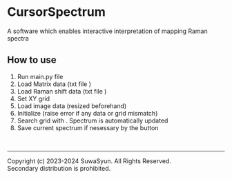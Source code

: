 # CursorSpectrum

A software which enables interactive interpretation of mapping Raman spectra
## How to use
1. Run main.py file
2. Load Matrix data (txt file )
3. Load Raman shift data (txt file )
4. Set XY grid
5. Load image data (resized beforehand)
6. Initialize (raise error if any data or grid mismatch)
7. Search grid with <B1-Motion>. Spectrum is automatically updated
8. Save current spectrum if nesessary by the button

<br/>

---
Copyright (c) 2023-2024 SuwaSyun. All Rights Reserved.<br/>
Secondary distribution is prohibited.

